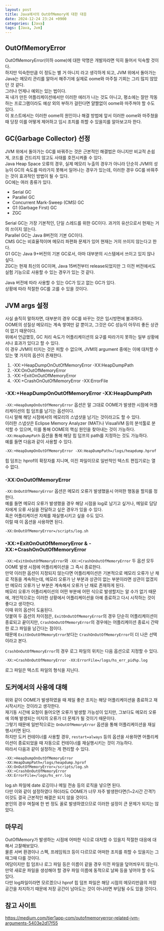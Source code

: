 ```yaml
---
layout: post
title: Java에서의 OutOfMemory에 대한 대응
date: 2024-12-24 23:24 +0900
categories: [Java]
tags: [Java, Jvm]
---
```


## OutOfMemoryError

OutOfMemoryError(이하 oome)에 대한 악명은 개발자라면 익히 들어서 익숙할 것이다.  
하지만 익숙한만큼 이 정도는 별 거 아니지 라고 생각하게 되고, JVM 위에서 돌아가는 Java는 메모리 관리를 알아서 해주기에 실제로 oome와 마주칠 기회는 그리 많지 않았던 것 같다.  
그러나 언제나 예외는 있는 법이다.  
꼭 내가 만든 어플리케이션에서만 이러한 에러가 나는 것도 아니고, 평소에는 잘만 작동하는 프로그램이라도 예상 외의 부하가 걸린다면 얄짤없이 oome와 마주쳐야 할 수도 있다.  
이 포스트에서는 이러한 oome의 원인이나 해결 방법에 앞서 이러한 oome와 마주쳤을 때 당장 이를 어떻게 제어하고 임시 조치를 취할 수 있을지를 알아보고자 한다.  

## GC(Garbage Collector) 선정

JVM 위에서 돌아가는 GC를 바꿔주는 것은 근본적인 해결법은 아니지만 비교적 손쉽게, 코드를 건드리지 않고도 사태를 호전시켜줄 수 있다.  
Java Heap Space 오류의 경우, 실제 메모리 누출의 경우가 아니라 단순히 JVM의 성능이 GC의 속도를 따라가지 못해서 일어나는 경우가 있는데, 이러한 경우 GC를 바꿔주는 것이 효과적인 방법이 될 수 있다.  
GC에는 여러 종류가 있다.  

* Serial GC
* Parallel GC
* Concurrent Mark-Sweep (CMS) GC
* G1 (Garbage First) GC
* ZGC

Serial GC는 가장 기본적인, 단일 스레드를 위한 GC이다. 과거의 유산으로서 현재는 거의 쓰이지 않는다.  
Parallel GC는 Java 8버전의 기본 GC이다.  
CMS GC는 비효율적이며 메모리 파편화 문제가 있어 현재는 거의 쓰이지 않는다고 한다.  
G1 GC는 Java 9+버전의 기본 GC로서, 아마 대부분의 시스템에서 쓰이고 있지 않나 싶다.  
ZGC는 현재 최신의 GC이며, Java 15버전부터 release되었지만 그 이전 버전에서도 실험 기능으로 사용할 수 있는 경우가 있는 것 같다.  

Java 버전에 따라 사용할 수 있는 GC가 있고 없는 GC가 있다.  
상황에 따라 적절한 GC를 고를 수 있을 것이다.  

## JVM args 설정

사실 솔직히 말하자면, 대부분의 경우 GC를 바꾸는 것은 임시방편에 불과하다.  
OOME의 성질상 메모리는 계속 쌓여만 갈 뿐이고, 그것은 GC 성능이 아무리 좋든 상관이 없기 때문이다.  
위에서 언급했듯, GC 처리 속도가 어플리케이션의 요구를 따라가지 못하는 일부 상황에서나 효과가 있다고 할 수 있다.  
이 경우 JVM이 터지는 것은 피할 수 없으며, JVM의 argument 중에는 이에 대처할 수 있는 몇 가지의 옵션이 존재한다.  

1. -XX:+HeapDumpOnOutOfMemoryError -XX:HeapDumpPath
2. -XX:OnOutOfMemoryError
3. -XX:+ExitOnOutOfMemoryError
4. -XX:+CrashOnOutOfMemoryError -XX:ErrorFile

### -XX:+HeapDumpOnOutOfMemoryError -XX:HeapDumpPath

`-XX:+HeapDumpOnOutOfMemoryError` 옵션은 말 그대로 OOME가 발생한 시점에 어플리케이션의 힙 덤프를 남기는 옵션이다.  
다시 말해 해당 시점에서의 메모리의 스냅샷을 남기는 것이라고도 할 수 있다.  
이러한 스냅샷은 Eclipse Memory Analyzer (MAT)나 VisualVM 등의 분석툴로 분석할 수 있으며, 이를 통해 OOME의 핵심 원인을 찾아내는 것이 가능하다.  
`-XX:HeapDumpPath` 옵션을 통해 해당 힙 덥프의 path를 지정하는 것도 가능하다.  
예를 들면 다음과 같이 사용할 수 있다.  

``` Jvm
-XX:+HeapDumpOnOutOfMemoryError -XX:HeapDumpPath=/logs/heapdump.hprof
```

힙 덤프는 hprof의 확장자를 지니며, 이진 파일이므로 일반적인 텍스트 편집기로는 열 수 없다.  

### -XX:OnOutOfMemoryError

`-XX:OnOutOfMemoryError` 옵션은 메모리 오류가 발생했을시 어떠한 행동을 할지를 정한다.  
예를 들면 메모리 오류가 발생했을 경우 해당 시점을 log로 남기고 싶거나, 메일로 담당자에게 오류 사실을 전달하고 싶은 경우가 있을 수 있다.  
혹은 어플리케이션 자체를 재실행시키고 싶을 수도 있다.  
이럴 때 이 옵션을 사용하면 된다.  

``` Jvm
-XX:OnOutOfMemoryError=/scripts/log.sh
```

### -XX:+ExitOnOutOfMemoryError & -XX:+CrashOnOutOfMemoryError

`-XX:+ExitOnOutOfMemoryError`와 `-XX:+CrashOnOutOfMemoryError` 두 옵션 모두 OOME 발생 시점에 어플리케이션을 그 즉시 종료한다.  
만약 이러한 옵션이 지정되지 않는다면 어플리케이션은 기본적으로 메모리 오류가 난 채로 작동을 계속하는데, 메모리 오류가 난 부분과 상관이 없는 부분이라면 상관이 없겠지만 메모리 오류가 난 부분은 계속해서 오류가 난 채로 존재하게 된다.  
메모리 오류가 어플리케이션의 어떤 부분에 어떤 식으로 발생할지는 알 수가 없기 때문에, 개인적으로는 이러한 상황에서 어플리케이션을 아예 종료하고 다시 시작하는 것이 좋다고 생각한다.  
이때 위의 옵션이 도움된다.  
덧붙여 두 옵션의 차이점은, `ExitOnOutOfMemoryError`의 경우 단순히 어플리케이션이 종료되고 끝이지만, `CrashOnOutOfMemoryError`의 경우에는 어플리케이션 종료시 간략한 로그 파일을 남긴다는 점이다.  
때문에 `ExitOnOutOfMemoryError`보다는 `CrashOnOutOfMemoryError`이 더 나은 선택이라고 본다.  

`CrashOnOutOfMemoryError`의 경우 로그 파일의 위치는 다음 옵션으로 지정할 수 있다.  

``` Jvm
-XX:+CrashOnOutOfMemoryError -XX:ErrorFile=/logs/hs_err_pid%p.log
```

로그 파일은 텍스트 파일의 형식을 지닌다.  

## 도커에서의 사용에 대해

위와 같이 OOME가 발생하였을 때 제일 좋은 조치는 해당 어플리케이션을 종료하고 재시작시키는 것이라고 생각한다.  
재기동 시간에 요청이 들어오면 오류가 발생할 가능성이 있지만, 그보다도 메모리 오류에 의해 발생되는 미지의 오류가 더 문제가 될 것이기 때문이다.  
그렇기 때문에 일반적으로는 `OnOutOfMemoryError` 옵션을 통해 어플리케이션을 재실행시키면 된다.  
하지만 도커 컨테이너를 사용할 경우, `restart=always` 등의 옵션을 사용하면 어플리케이션이 종료되었을 때 자동으로 컨테이너를 재실행시키는 것이 가능하다.  
따라서 다음과 같이 설정하는 게 편리할 수 있다.  

``` Jvm
-XX:+HeapDumpOnOutOfMemoryError
-XX:HeapDumpPath=/logs/heapdump.hprof 
-XX:OnOutOfMemoryError=/scripts/log.sh
-XX:+CrashOnOutOfMemoryError
-XX:ErrorFile=/logs/hs_err.log
```

log.sh 파일에 date 로깅이나 메일 전송 등의 로직을 넣으면 된다.  
다만 이와 같이 설정하였다 하더라도 OOME가 너무 자주 발생한다면(1~2시간 간격?) 이것도 결국 근본적인 해결은 되지 않을 것이다.  
본인의 경우 며칠에 한 번 정도 꼴로 발생하였으므로 이러한 설정이 큰 문제가 되지는 않았다.  

## 마무리

OutOfMemory가 발생하는 시점에 어떠한 식으로 대처할 수 있을지 적절한 대응에 대해서 고찰해보았다.  
물론 서버 환경이나 스펙, 프레임워크 등이 다르므로 어떠한 조치를 취할 수 있을지는 그때그때 다를 것이다.  
여담이지만 힙 덤프나 로그 파일 등은 이름이 같을 경우 이전 파일을 덮어씌우지 않는다.  
만약 새로운 파일을 생성해야 할 경우 파일 이름에 동적으로 날짜 등을 넣어야 할 수도 있다.  
다만 log파일이라면 모르겠으나 hprof 힙 덤프 파일은 해당 시점의 메모리만큼의 저장 공간을 차지하기 때문에 저장 공간이 남아도는 것이 아니라면 부담될 수도 있을 것이다.  

## 참고 사이트

<https://medium.com/tier1app-com/outofmemoryerror-related-jvm-arguments-5403e2d17f55>  
